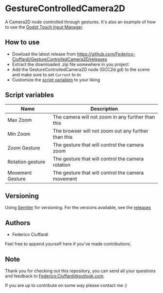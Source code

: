 # GestureControlledCamera2D
A Camera2D node controlled through gestures. It's also an example of how to use the [Godot Touch Input Manager](https://github.com/Federico-Ciuffardi/Godot-Touch-Input-Manager).

## How to use
* Dowload the latest release from https://github.com/Federico-Ciuffardi/GestureControlledCamera2D/releases
* Extract the downloaded *.zip* file somewhere in you project
* Add the GestureControlledCamera2D node (GCC2d.gd) to the scene and make sure to set `Current` to `On`
* Customize the [script variables](#script-variables) to your liking

## Script variables

| Name             | Description                                         |
|------------------|-----------------------------------------------------|
| Max Zoom         | The camera will not zoom in any further than this   |
| Min Zoom         | The browser will not zoom out any further than this | 
| Zoom Gesture     | The gesture that will control the camera zoom       | 
| Rotation gesture | The gesture that will control the camera rotation   | 
| Movement Gesture | The gesture that will control the camera movement   | 

## Versioning
Using [SemVer](http://semver.org/) for versioning. For the versions available, see the [releases](https://github.com/Federico-Ciuffardi/IOSU/releases) 

## Authors
* Federico Ciuffardi

Feel free to append yourself here if you've made contributions.

## Note
Thank you for checking out this repository, you can send all your questions and feedback to Federico.Ciuffardi@outlook.com.

If you are up to contribute on some way please contact me :)
